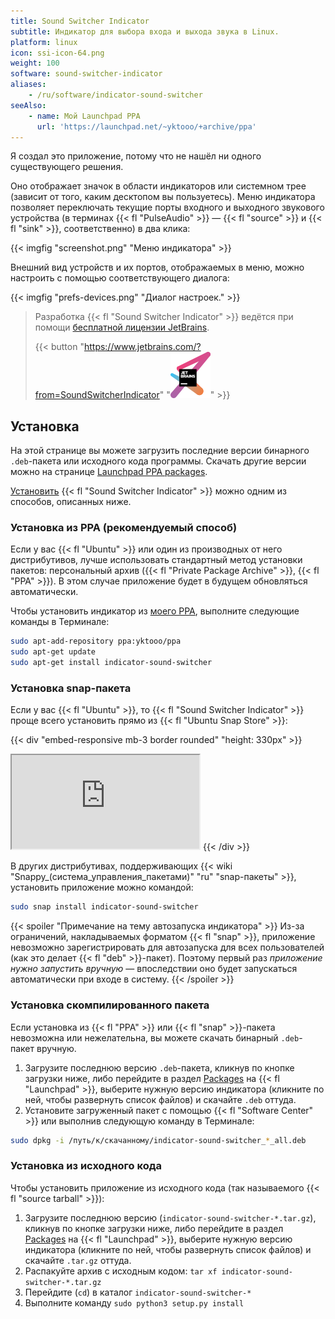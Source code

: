 ```yaml
---
title: Sound Switcher Indicator
subtitle: Индикатор для выбора входа и выхода звука в Linux.
platform: linux
icon: ssi-icon-64.png
weight: 100
software: sound-switcher-indicator
aliases:
    - /ru/software/indicator-sound-switcher
seeAlso:
    - name: Мой Launchpad PPA
      url: 'https://launchpad.net/~yktooo/+archive/ppa'
---
```


Я создал это приложение, потому что не нашёл ни одного существующего решения.

Оно отображает значок в области индикаторов или системном трее (зависит от того, каким десктопом вы пользуетесь). Меню индикатора позволяет переключать текущие порты входного и выходного звукового устройства (в терминах {{< fl "PulseAudio" >}} — {{< fl "source" >}} и {{< fl "sink" >}}, соответственно) в два клика:

{{< imgfig "screenshot.png" "Меню индикатора" >}}

Внешний вид устройств и их портов, отображаемых в меню, можно настроить с помощью соответствующего диалога:

{{< imgfig "prefs-devices.png" "Диалог настроек." >}}

> Разработка {{< fl "Sound Switcher Indicator" >}} ведётся при помощи [бесплатной лицензии JetBrains](/blog/posts/0359).
>
> {{< button "https://www.jetbrains.com/?from=SoundSwitcherIndicator" "![JetBrains logo](jetbrains.png)" >}}

## Установка

На этой странице вы можете загрузить последние версии бинарного `.deb`-пакета или исходного кода программы. Скачать другие версии можно на странице [Launchpad PPA packages](https://launchpad.net/~yktooo/+archive/ppa/+packages).

[Установить](https://github.com/yktoo/indicator-sound-switcher/blob/dev/doc/install.md) {{< fl "Sound Switcher Indicator" >}} можно одним из способов, описанных ниже.

### Установка из PPA (рекомендуемый способ)

Если у вас {{< fl "Ubuntu" >}} или один из производных от него дистрибутивов, лучше использовать стандартный метод установки пакетов: персональный архив ({{< fl "Private Package Archive" >}}, {{< fl "PPA" >}}). В этом случае приложение будет в будущем обновляться автоматически.

Чтобы установить индикатор из [моего PPA](https://launchpad.net/~yktooo/+archive/ubuntu/ppa), выполните следующие команды в Терминале:

```bash
sudo apt-add-repository ppa:yktooo/ppa
sudo apt-get update
sudo apt-get install indicator-sound-switcher
```

### Установка snap-пакета

Если у вас {{< fl "Ubuntu" >}}, то {{< fl "Sound Switcher Indicator" >}} проще всего установить прямо из {{< fl "Ubuntu Snap Store" >}}:

{{< div "embed-responsive mb-3 border rounded" "height: 330px" >}}
<iframe src="https://snapcraft.io/indicator-sound-switcher/embedded?button=black&summary=true"></iframe>
{{< /div >}}

В других дистрибутивах, поддерживающих {{< wiki "Snappy_(система_управления_пакетами)" "ru" "snap-пакеты" >}}, установить приложение можно командой:

```bash
sudo snap install indicator-sound-switcher
```

{{< spoiler "Примечание на тему автозапуска индикатора" >}}
Из-за ограничений, накладываемых форматом {{< fl "snap" >}}, приложение невозможно зарегистрировать для автозапуска для всех пользователей (как это делает {{< fl "deb" >}}-пакет). Поэтому первый раз *приложение нужно запустить вручную* — впоследствии оно будет запускаться автоматически при входе в систему.
{{< /spoiler >}}

### Установка скомпилированного пакета

Если установка из {{< fl "PPA" >}} или {{< fl "snap" >}}-пакета невозможна или нежелательна, вы можете скачать бинарный `.deb`-пакет вручную.

1. Загрузите последнюю версию `.deb`-пакета, кликнув по кнопке загрузки ниже, либо перейдите в раздел [Packages](https://launchpad.net/~yktooo/+archive/ubuntu/ppa/+packages) на {{< fl "Launchpad" >}}, выберите нужную версию индикатора (кликните по ней, чтобы развернуть список файлов) и скачайте `.deb` оттуда.
2. Установите загруженный пакет с помощью {{< fl "Software Center" >}} или выполнив следующую команду в Терминале:
```bash
sudo dpkg -i /путь/к/скачанному/indicator-sound-switcher_*_all.deb
```

### Установка из исходного кода

Чтобы установить приложение из исходного кода (так называемого {{< fl "source tarball" >}}):

1. Загрузите последнюю версию (`indicator-sound-switcher-*.tar.gz`), кликнув по кнопке загрузки ниже, либо перейдите в раздел [Packages](https://launchpad.net/~yktooo/+archive/ubuntu/ppa/+packages) на {{< fl "Launchpad" >}}, выберите нужную версию индикатора (кликните по ней, чтобы развернуть список файлов) и скачайте `.tar.gz` оттуда.
2. Распакуйте архив с исходным кодом: `tar xf indicator-sound-switcher-*.tar.gz`
3. Перейдите (`cd`) в каталог `indicator-sound-switcher-*`
4. Выполните команду `sudo python3 setup.py install`
